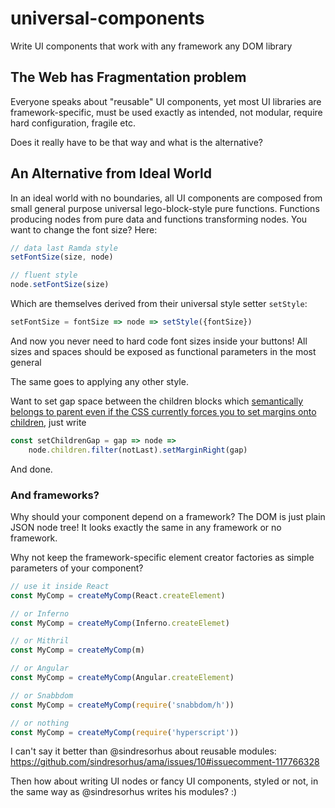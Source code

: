 # universal-components
Write UI components that work with any framework any DOM library


## The Web has Fragmentation problem

Everyone speaks about "reusable" UI components, yet most UI libraries are framework-specific, must be used exactly as intended, not modular, require hard configuration, fragile etc.

Does it really have to be that way and what is the alternative?


## An Alternative from Ideal World

In an ideal world with no boundaries, all UI components are composed from small general purpose universal lego-block-style pure functions. Functions producing nodes from pure data and functions transforming nodes. You want to change the font size? Here:

```js
// data last Ramda style
setFontSize(size, node)

// fluent style
node.setFontSize(size)
```

Which are themselves derived from their universal style setter `setStyle`:

```js
setFontSize = fontSize => node => setStyle({fontSize})
```

And now you never need to hard code font sizes inside your buttons!
All sizes and spaces should be exposed as functional parameters in the most general 


The same goes to applying any other style.

Want to set gap space between the children blocks which [semantically belongs to parent even if the CSS currently forces you to set margins onto children](https://medium.com/@taion/the-problem-with-css-in-js-circa-mid-2016-14060e69bf68), just write

```js
const setChildrenGap = gap => node =>
    node.children.filter(notLast).setMarginRight(gap)
```

And done. 

### And frameworks? 

Why should your component depend on a framework?
The DOM is just plain JSON node tree! 
It looks exactly the same in any framework or no framework.

Why not keep the framework-specific element creator factories as simple parameters of your component?

```js
// use it inside React
const MyComp = createMyComp(React.createElement)

// or Inferno
const MyComp = createMyComp(Inferno.createElemet)

// or Mithril
const MyComp = createMyComp(m)

// or Angular
const MyComp = createMyComp(Angular.createElement)

// or Snabbdom
const MyComp = createMyComp(require('snabbdom/h'))

// or nothing
const MyComp = createMyComp(require('hyperscript'))
```

I can't say it better than @sindresorhus about reusable modules:
https://github.com/sindresorhus/ama/issues/10#issuecomment-117766328

Then how about writing UI nodes or fancy UI components, styled or not, in the same way as @sindresorhus writes his modules? :)
